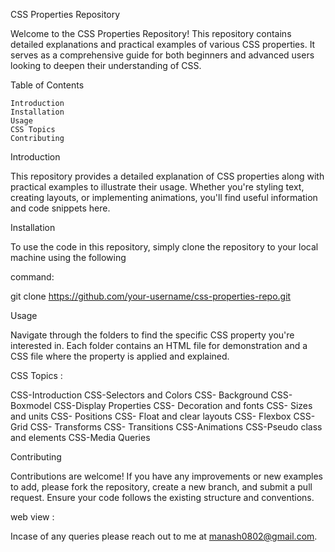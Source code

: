 CSS Properties Repository

Welcome to the CSS Properties Repository! This repository contains detailed explanations and practical examples of various CSS properties. It serves as a comprehensive guide for both beginners and advanced users looking to deepen their understanding of CSS.

Table of Contents

    Introduction
    Installation
    Usage
    CSS Topics    
    Contributing

Introduction

This repository provides a detailed explanation of CSS properties along with practical examples to illustrate their usage. Whether you're styling text, creating layouts, or implementing animations, you'll find useful information and code snippets here.

Installation

To use the code in this repository, simply clone the repository to your local machine using the following 

command:

git clone https://github.com/your-username/css-properties-repo.git

Usage

Navigate through the folders to find the specific CSS property you're interested in. Each folder contains an HTML file for demonstration and a CSS file where the property is applied and explained.

CSS Topics : 

CSS-Introduction
CSS-Selectors and Colors
CSS- Background
CSS-Boxmodel
CSS-Display Properties
CSS- Decoration and fonts
CSS- Sizes and units
CSS- Positions
CSS- Float and clear layouts
CSS- Flexbox
CSS- Grid
CSS- Transforms
CSS- Transitions
CSS-Animations
CSS-Pseudo class and elements
CSS-Media Queries



Contributing

Contributions are welcome! If you have any improvements or new examples to add, please fork the repository, create a new branch, and submit a pull request. Ensure your code follows the existing structure and conventions.

web view : 

Incase of any queries please reach out to me at manash0802@gmail.com.

